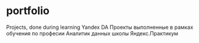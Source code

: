 # portfolio
Projects, done during learning Yandex DA
Проекты выполненные в рамках обучения по професии Аналитик данных школы Яндекс.Практикум
